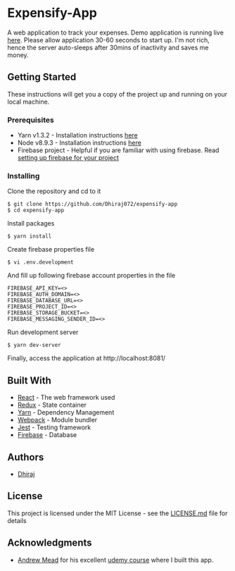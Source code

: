 # Expensify-App

A web application to track your expenses. 
Demo application is running live [here](https://your-expense-tracker.herokuapp.com/). Please allow application 30-60 seconds to start up. I'm not rich, hence the server auto-sleeps after 30mins of inactivity and saves me money.

## Getting Started

These instructions will get you a copy of the project up and running on your local machine.

### Prerequisites

* Yarn v1.3.2 - Installation instructions [here](https://yarnpkg.com/lang/en/docs/install/)
* Node v8.9.3 - Installation instructions [here](https://nodejs.org/en/download/package-manager/)
* Firebase project - Helpful if you are familiar with using firebase. Read [setting up firebase for your project](https://firebase.google.com/docs/web/setup)

### Installing

Clone the repository and cd to it

```
$ git clone https://github.com/Dhiraj072/expensify-app
$ cd expensify-app
```

Install packages

```
$ yarn install
```

Create firebase properties file

```
$ vi .env.development
```

And fill up following firebase account properties in the file

```
FIREBASE_API_KEY=<>
FIREBASE_AUTH_DOMAIN=<>
FIREBASE_DATABASE_URL=<>
FIREBASE_PROJECT_ID=<>
FIREBASE_STORAGE_BUCKET=<>
FIREBASE_MESSAGING_SENDER_ID=<>
```

Run development server

```
$ yarn dev-server
```


Finally, access the application at http://localhost:8081/

## Built With

* [React](https://reactjs.org/) - The web framework used
* [Redux](https://redux.js.org/) - State container
* [Yarn](https://yarnpkg.com/en/) - Dependency Management
* [Webpack](https://webpack.js.org/) - Module bundler
* [Jest](https://jestjs.io/) - Testing framework
* [Firebase](https://firebase.google.com/) - Database

## Authors

* [Dhiraj](https://github.com/dhiraj072)

## License

This project is licensed under the MIT License - see the [LICENSE.md](LICENSE.md) file for details

## Acknowledgments

* [Andrew Mead](https://mead.io/) for his excellent [udemy course](https://www.udemy.com/react-2nd-edition/) where I built this app.
